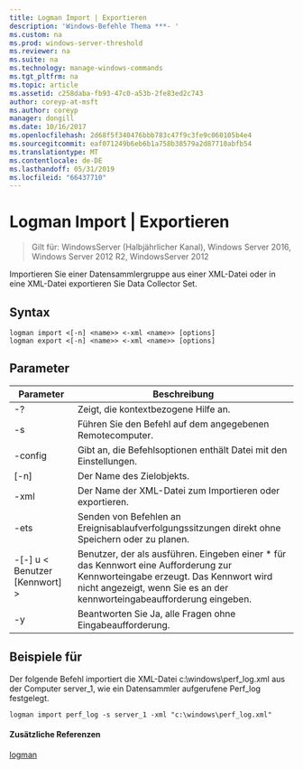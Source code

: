 ```yaml
---
title: Logman Import | Exportieren
description: 'Windows-Befehle Thema ***- '
ms.custom: na
ms.prod: windows-server-threshold
ms.reviewer: na
ms.suite: na
ms.technology: manage-windows-commands
ms.tgt_pltfrm: na
ms.topic: article
ms.assetid: c258daba-fb93-47c0-a53b-2fe83ed2c743
author: coreyp-at-msft
ms.author: coreyp
manager: dongill
ms.date: 10/16/2017
ms.openlocfilehash: 2d68f5f340476bbb783c47f9c3fe9c060105b4e4
ms.sourcegitcommit: eaf071249b6eb6b1a758b38579a2d87710abfb54
ms.translationtype: MT
ms.contentlocale: de-DE
ms.lasthandoff: 05/31/2019
ms.locfileid: "66437710"
---
```

# <a name="logman-import--export"></a>Logman Import | Exportieren

>Gilt für: WindowsServer (Halbjährlicher Kanal), Windows Server 2016, Windows Server 2012 R2, WindowsServer 2012

Importieren Sie einer Datensammlergruppe aus einer XML-Datei oder in eine XML-Datei exportieren Sie Data Collector Set.  

## <a name="syntax"></a>Syntax  
```  
logman import <[-n] <name>> <-xml <name>> [options]  
logman export <[-n] <name>> <-xml <name>> [options]  
```  
## <a name="parameters"></a>Parameter  

|        Parameter        |                                                                        Beschreibung                                                                        |
|-------------------------|-----------------------------------------------------------------------------------------------------------------------------------------------------------|
|           -?            |                                                             Zeigt, die kontextbezogene Hilfe an.                                                              |
|   -s <computer name>    |                                                   Führen Sie den Befehl auf dem angegebenen Remotecomputer.                                                   |
|     -config <value>     |                                                  Gibt an, die Befehlsoptionen enthält Datei mit den Einstellungen.                                                  |
|       [-n] <name>       |                                                                Der Name des Zielobjekts.                                                                 |
|       -xml <name>       |                                                         Der Name der XML-Datei zum Importieren oder exportieren.                                                         |
|          -ets           |                                       Senden von Befehlen an Ereignisablaufverfolgungssitzungen direkt ohne Speichern oder zu planen.                                        |
| -[-] u < Benutzer [Kennwort] > | Benutzer, der als ausführen. Eingeben einer \* für das Kennwort eine Aufforderung zur Kennworteingabe erzeugt. Das Kennwort wird nicht angezeigt, wenn Sie es an der kennworteingabeaufforderung eingeben. |
|           -y            |                                                      Beantworten Sie Ja, alle Fragen ohne Eingabeaufforderung.                                                       |

## <a name="BKMK_examples"></a>Beispiele für  
Der folgende Befehl importiert die XML-Datei c:\windows\perf_log.xml aus der Computer server_1, wie ein Datensammler aufgerufene Perf_log festgelegt.  
```  
logman import perf_log -s server_1 -xml "c:\windows\perf_log.xml"  
```  
#### <a name="additional-references"></a>Zusätzliche Referenzen  
[logman](logman.md)  
